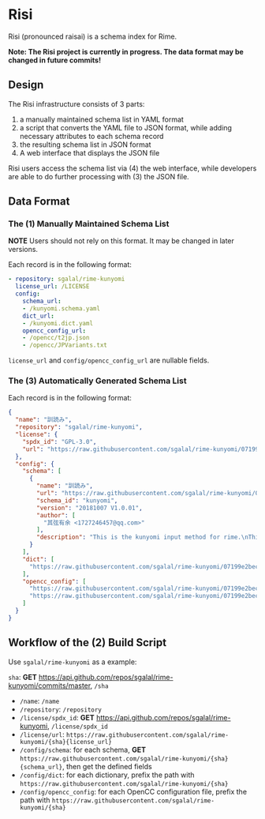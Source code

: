 # Risi

Risi (pronounced raisai) is a schema index for Rime.

**Note: The Risi project is currently in progress. The data format may be changed in future commits!**

## Design

The Risi infrastructure consists of 3 parts:

1. a manually maintained schema list in YAML format
1. a script that converts the YAML file to JSON format, while adding necessary attributes to each schema record
1. the resulting schema list in JSON format
1. A web interface that displays the JSON file

Risi users access the schema list via (4) the web interface, while developers are able to do further processing with (3) the JSON file.

## Data Format

### The (1) Manually Maintained Schema List

**NOTE** Users should not rely on this format. It may be changed in later versions.

Each record is in the following format:

```yaml
- repository: sgalal/rime-kunyomi
  license_url: /LICENSE
  config:
    schema_url:
    - /kunyomi.schema.yaml
    dict_url:
    - /kunyomi.dict.yaml
    opencc_config_url:
    - /opencc/t2jp.json
    - /opencc/JPVariants.txt
```

`license_url` and `config/opencc_config_url` are nullable fields.

### The (3) Automatically Generated Schema List

Each record is in the following format:

```json
{
  "name": "訓読み",
  "repository": "sgalal/rime-kunyomi",
  "license": {
    "spdx_id": "GPL-3.0",
    "url": "https://raw.githubusercontent.com/sgalal/rime-kunyomi/07199e2beca0a529489d15476a33b0d9cb3e745a/LICENSE"
  },
  "config": {
    "schema": [
      {
        "name": "訓読み",
        "url": "https://raw.githubusercontent.com/sgalal/rime-kunyomi/07199e2beca0a529489d15476a33b0d9cb3e745a/kunyomi.schema.yaml",
        "schema_id": "kunyomi",
        "version": "20181007 V1.0.01",
        "author": [
          "其弦有余 <1727246457@qq.com>"
        ],
        "description": "This is the kunyomi input method for rime.\nThis schema uses OpenCC to convert the characters to Japanese style. Please put JPVariants.txt and t2jp.json in the opencc folder in advance.\n"
      }
    ],
    "dict": [
      "https://raw.githubusercontent.com/sgalal/rime-kunyomi/07199e2beca0a529489d15476a33b0d9cb3e745a/kunyomi.dict.yaml"
    ],
    "opencc_config": [
      "https://raw.githubusercontent.com/sgalal/rime-kunyomi/07199e2beca0a529489d15476a33b0d9cb3e745a/opencc/t2jp.json",
      "https://raw.githubusercontent.com/sgalal/rime-kunyomi/07199e2beca0a529489d15476a33b0d9cb3e745a/opencc/JPVariants.txt"
    ]
  }
}
```

## Workflow of the (2) Build Script

Use `sgalal/rime-kunyomi` as a example:

`sha`: **GET** <https://api.github.com/repos/sgalal/rime-kunyomi/commits/master>, `/sha`

* `/name`: `/name`
* `/repository`: `/repository`
* `/license/spdx_id`: **GET** <https://api.github.com/repos/sgalal/rime-kunyomi>, `/license/spdx_id`
* `/license/url`: `https://raw.githubusercontent.com/sgalal/rime-kunyomi/{sha}{license_url}`
* `/config/schema`: for each schema, **GET** `https://raw.githubusercontent.com/sgalal/rime-kunyomi/{sha}{schema_url}`, then get the defined fields
* `/config/dict`: for each dictionary, prefix the path with `https://raw.githubusercontent.com/sgalal/rime-kunyomi/{sha}`
* `/config/opencc_config`: for each OpenCC configuration file, prefix the path with `https://raw.githubusercontent.com/sgalal/rime-kunyomi/{sha}`
